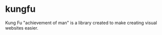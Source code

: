 # kungfu
Kung Fu "achievement of man" is a library created to make creating visual websites easier.
